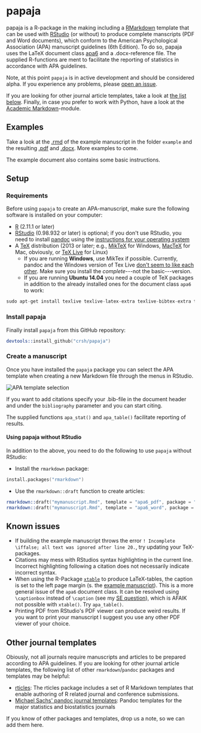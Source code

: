 # papaja
papaja is a R-package in the making including a [RMarkdown](http://rmarkdown.rstudio.com/) template that can be used with [RStudio](http://www.rstudio.com/) (or without) to produce complete manscripts (PDF and Word documents), which conform to the American Psychological Association (APA) manuscript guidelines (6th Edition). To do so, papaja uses the LaTeX document class [apa6](http://www.ctan.org/pkg/apa6) and a .docx-reference file. The supplied R-functions are ment to facilitate the reporting of statistics in accordance with APA guidelines.

Note, at this point `papaja` is in active development and should be considered alpha. If you experience any problems, please [open an issue](https://github.com/crsh/papaja/issues).

If you are looking for other journal article templates, take a look at [the list below](#other-journal-templates). Finally, in case you prefer to work with Python, have a look at the [Academic Markdown](https://github.com/smathot/academicmarkdown)-module.

## Examples
Take a look at the [.rmd](https://github.com/crsh/papaja/blob/master/example/example.rmd) of the example manuscript in the folder `example` and the resulting [.pdf](https://raw.githubusercontent.com/crsh/papaja/master/example/example.pdf) and [.docx](https://raw.githubusercontent.com/crsh/papaja/master/example/example.docx). More examples to come.

The example document also contains some basic instructions.

## Setup
### Requirements
Before using `papaja` to create an APA-manuscript, make sure the following software is installed on your computer:

- [R](http://www.r-project.org/) (2.11.1 or later)
- [RStudio](http://www.rstudio.com/) (0.98.932 or later) is optional; if you don't use RStudio, you need to install [pandoc](http://johnmacfarlane.net/pandoc/) using the [instructions for your operating system](https://github.com/rstudio/rmarkdown/blob/master/PANDOC.md)
- A [TeX](http://de.wikipedia.org/wiki/TeX) distribution (2013 or later; e.g., [MikTeX](http://miktex.org/) for Windows, [MacTeX](https://tug.org/mactex/) for Mac, obviously, or [TeX Live](http://www.tug.org/texlive/) for Linux)
  - If you are running **Windows**, use MikTex if possible. Currently, pandoc and the Windows version of Tex Live [don't seem to like each other](https://github.com/rstudio/rmarkdown/issues/6). Make sure you install the *complete*---not the basic---version.
  - If you are running **Ubuntu 14.04** you need a couple of TeX packages in addition to the already installed ones for the document class `apa6` to work:

```S
sudo apt-get install texlive texlive-latex-extra texlive-bibtex-extra texlive-publishers texlive-fonts-recommended texlive-fonts-extra texlive-humanities
````

### Install papaja
Finally install `papaja` from this GitHub repository:

```S
devtools::install_github("crsh/papaja")
```

### Create a manuscript
Once you have installed the `papaja` package you can select the APA template when creating a new Markdown file through the menus in RStudio.

![APA template selection](https://www.dropbox.com/s/f1q6sb0ma0ligm9/template_selection.png?dl=1)

If you want to add citations specify your .bib-file in the document header and under the `bibliography` parameter and you can start citing.

The supplied functions `apa_stat()` and `apa_table()` facilitate reporting of results.

#### Using papaja without RStudio
In addition to the above, you need to do the following to use `papaja` without RStudio:

- Install the `rmarkdown` package:

```S
install.packages("rmarkdown")
```

- Use the `rmarkdown::draft` function to create articles:

```S
rmarkdown::draft("mymanuscript.Rmd", template = "apa6_pdf", package = "papaja")
rmarkdown::draft("mymanuscript.Rmd", template = "apa6_word", package = "papaja")
```

## Known issues
- If building the example manuscript throws the error `! Incomplete \iffalse; all text was ignored after line 20.`, try updating your TeX-packages.
- Citations may mess with RStudios syntax highlighting in the current line. Incorrect highlighting following a citation does not necessarily indicate incorrect syntax.
- When using the R-Package [`xtable`](http://cran.r-project.org/web/packages/xtable/index.html) to produce LaTeX-tables, the caption is set to the left page margin (s. the [example manuscript](https://github.com/crsh/papaja/blob/master/example/example.pdf)). This is a more general issue of the `apa6` document class. It can be resolved using `\captionbox` instead of `\caption` (see my [SE question](http://tex.stackexchange.com/questions/42209/centering-tables-in-document-class-apa6)), which is AFAIK not possible with `xtable()`. Try  `apa_table()`.
- Printing PDF from RStudio's PDF viewer can produce weird results. If you want to print your manuscript I suggest you use any other PDF viewer of your choice.

## Other journal templates
Obiously, not all journals require manuscripts and articles to be prepared according to APA guidelines. If you are looking for other journal article templates, the following list of other `rmarkdown`/`pandoc` packages and templates may be helpful:

- [rticles](https://github.com/rstudio/rticles): The rticles package includes a set of R Markdown templates that enable authoring of R related journal and conference submissions.
- [Michael Sachs' pandoc journal templates](https://github.com/sachsmc/pandoc-journal-templates): Pandoc templates for the major statistics and biostatistics journals

If you know of other packages and templates, drop us a note, so we can add them here.
